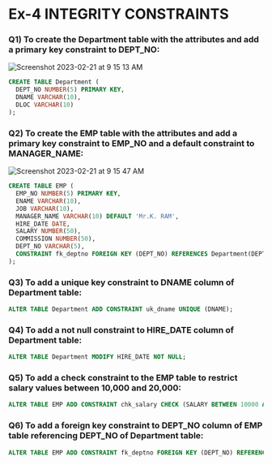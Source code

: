 # Ex-4 INTEGRITY	CONSTRAINTS

### Q1) To create the Department table with the attributes and add a primary key constraint to DEPT_NO:

![Screenshot 2023-02-21 at 9 15 13 AM](https://user-images.githubusercontent.com/69889418/220242394-e2818f44-c5cb-47e6-88aa-52dac065c34d.png)

``` sql
CREATE TABLE Department (
  DEPT_NO NUMBER(5) PRIMARY KEY,
  DNAME VARCHAR(10),
  DLOC VARCHAR(10)
);
```
### Q2) To create the EMP table with the attributes and add a primary key constraint to EMP_NO and a default constraint to MANAGER_NAME:

![Screenshot 2023-02-21 at 9 15 47 AM](https://user-images.githubusercontent.com/69889418/220242468-232bc435-d528-4c90-8668-2bb1d363c18b.png)

``` sql
CREATE TABLE EMP (
  EMP_NO NUMBER(5) PRIMARY KEY,
  ENAME VARCHAR(10),
  JOB VARCHAR(10),
  MANAGER_NAME VARCHAR(10) DEFAULT 'Mr.K. RAM',
  HIRE_DATE DATE,
  SALARY NUMBER(50),
  COMMISSION NUMBER(50),
  DEPT_NO VARCHAR(5),
  CONSTRAINT fk_deptno FOREIGN KEY (DEPT_NO) REFERENCES Department(DEPT_NO)
);

```

### Q3) To add a unique key constraint to DNAME column of Department table:

``` sql
ALTER TABLE Department ADD CONSTRAINT uk_dname UNIQUE (DNAME);
```

### Q4) To add a not null constraint to HIRE_DATE column of Department table:

``` sql
ALTER TABLE Department MODIFY HIRE_DATE NOT NULL;
```


### Q5) To add a check constraint to the EMP table to restrict salary values between 10,000 and 20,000:

``` sql
ALTER TABLE EMP ADD CONSTRAINT chk_salary CHECK (SALARY BETWEEN 10000 AND 20000);
```

### Q6) To add a foreign key constraint to DEPT_NO column of EMP table referencing DEPT_NO of Department table:

``` sql
ALTER TABLE EMP ADD CONSTRAINT fk_deptno FOREIGN KEY (DEPT_NO) REFERENCES Department(DEPT_NO);
```

